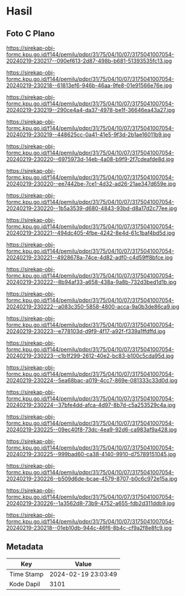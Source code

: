 # Hasil

## Foto C Plano

https://sirekap-obj-formc.kpu.go.id/f144/pemilu/pdpr/31/75/04/10/07/3175041007054-20240219-230217--090ef613-2d87-498b-b681-51393535fc13.jpg

https://sirekap-obj-formc.kpu.go.id/f144/pemilu/pdpr/31/75/04/10/07/3175041007054-20240219-230218--61813ef6-946b-46aa-9fe8-01e91566e76e.jpg

https://sirekap-obj-formc.kpu.go.id/f144/pemilu/pdpr/31/75/04/10/07/3175041007054-20240219-230219--290ce4a4-da37-4978-be1f-36646ea43a27.jpg

https://sirekap-obj-formc.kpu.go.id/f144/pemilu/pdpr/31/75/04/10/07/3175041007054-20240219-230219--448625cc-0a41-41e5-9f3d-2b1ae16011b9.jpg

https://sirekap-obj-formc.kpu.go.id/f144/pemilu/pdpr/31/75/04/10/07/3175041007054-20240219-230220--6975973d-14eb-4a08-b9f9-2f7cdeafde8d.jpg

https://sirekap-obj-formc.kpu.go.id/f144/pemilu/pdpr/31/75/04/10/07/3175041007054-20240219-230220--ee7442be-7ce1-4d32-ad26-21ae347d659e.jpg

https://sirekap-obj-formc.kpu.go.id/f144/pemilu/pdpr/31/75/04/10/07/3175041007054-20240219-230220--1b5a3539-d680-4843-93bd-d8a17d2c77ee.jpg

https://sirekap-obj-formc.kpu.go.id/f144/pemilu/pdpr/31/75/04/10/07/3175041007054-20240219-230221--494dc405-4fbe-4242-8e4d-61c1baf4bd5d.jpg

https://sirekap-obj-formc.kpu.go.id/f144/pemilu/pdpr/31/75/04/10/07/3175041007054-20240219-230221--4928678a-74ce-4d82-adf0-c4d59ff8bfce.jpg

https://sirekap-obj-formc.kpu.go.id/f144/pemilu/pdpr/31/75/04/10/07/3175041007054-20240219-230222--8b94af33-a658-438a-9a8b-732d3bed1d1b.jpg

https://sirekap-obj-formc.kpu.go.id/f144/pemilu/pdpr/31/75/04/10/07/3175041007054-20240219-230222--a083c350-5858-4800-acca-9a0b3de86ca9.jpg

https://sirekap-obj-formc.kpu.go.id/f144/pemilu/pdpr/31/75/04/10/07/3175041007054-20240219-230223--e778103d-d9f9-4f17-a92f-f339a1ffdffd.jpg

https://sirekap-obj-formc.kpu.go.id/f144/pemilu/pdpr/31/75/04/10/07/3175041007054-20240219-230223--c1b1f299-2612-40e2-bc83-b100c5cda95d.jpg

https://sirekap-obj-formc.kpu.go.id/f144/pemilu/pdpr/31/75/04/10/07/3175041007054-20240219-230224--5ea68bac-a019-4cc7-869e-081333c33d0d.jpg

https://sirekap-obj-formc.kpu.go.id/f144/pemilu/pdpr/31/75/04/10/07/3175041007054-20240219-230224--37bfe4dd-afca-4d97-8b7d-c5a253529c4a.jpg

https://sirekap-obj-formc.kpu.go.id/f144/pemilu/pdpr/31/75/04/10/07/3175041007054-20240219-230225--09ec40f8-73dc-4ea9-92d6-ca983af9a428.jpg

https://sirekap-obj-formc.kpu.go.id/f144/pemilu/pdpr/31/75/04/10/07/3175041007054-20240219-230225--999bad60-ca38-4140-9910-d75789151045.jpg

https://sirekap-obj-formc.kpu.go.id/f144/pemilu/pdpr/31/75/04/10/07/3175041007054-20240219-230226--b509d6de-bcae-4579-8707-b0c6c972e15a.jpg

https://sirekap-obj-formc.kpu.go.id/f144/pemilu/pdpr/31/75/04/10/07/3175041007054-20240219-230226--1a3562d8-73b9-4752-a655-fdb2d311ddb9.jpg

https://sirekap-obj-formc.kpu.go.id/f144/pemilu/pdpr/31/75/04/10/07/3175041007054-20240219-230218--01eb10db-944c-46f6-8b4c-cf9a2f8e8fc9.jpg


## Metadata

| Key        | Value               |
| ---------- | ------------------- |
| Time Stamp | 2024-02-19 23:03:49 |
| Kode Dapil | 3101                |



